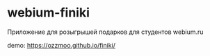 # webium-finiki
Приложение для розыгрышей подарков для студентов webium.ru

demo: https://ozzmoo.github.io/finiki/
